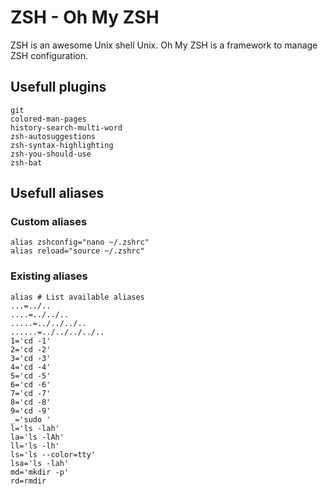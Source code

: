 # ZSH - Oh My ZSH

ZSH is an awesome Unix shell Unix. Oh My ZSH is a framework to manage ZSH configuration.

## Usefull plugins
```
git
colored-man-pages
history-search-multi-word
zsh-autosuggestions
zsh-syntax-highlighting
zsh-you-should-use
zsh-bat
```

## Usefull aliases

### Custom aliases
```shell
alias zshconfig="nano ~/.zshrc"
alias reload="source ~/.zshrc"
```

### Existing aliases
```shell
alias # List available aliases
...=../..
....=../../..
.....=../../../..
......=../../../../..
1='cd -1'
2='cd -2'
3='cd -3'
4='cd -4'
5='cd -5'
6='cd -6'
7='cd -7'
8='cd -8'
9='cd -9'
_='sudo '
l='ls -lah'
la='ls -lAh'
ll='ls -lh'
ls='ls --color=tty'
lsa='ls -lah'
md='mkdir -p'
rd=rmdir
```

